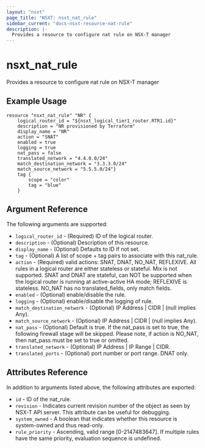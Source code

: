 ```yaml
---
layout: "nsxt"
page_title: "NSXT: nsxt_nat_rule"
sidebar_current: "docs-nsxt-resource-nat-rule"
description: |-
  Provides a resource to configure nat rule on NSX-T manager
---
```


# nsxt_nat_rule

Provides a resource to configure nat rule on NSX-T manager

## Example Usage

```hcl
resource "nsxt_nat_rule" "NR" {
    logical_router_id = "${nsxt_logical_tier1_router.RTR1.id}"
    description = "NR provisioned by Terraform"
    display_name = "NR"
    action = "SNAT"
    enabled = true
    logging = true
    nat_pass = false
    translated_network = "4.4.0.0/24"
    match_destination_network = "3.3.3.0/24"
    match_source_network = "5.5.5.0/24"}
    tag {
        scope = "color"
        tag = "blue"
    }
```

## Argument Reference

The following arguments are supported:

* `logical_router_id` - (Required) ID of the logical router.
* `description` - (Optional) Description of this resource.
* `display_name` - (Optional) Defaults to ID if not set.
* `tag` - (Optional) A list of scope + tag pairs to associate with this nat_rule.
* `action` - (Required) valid actions: SNAT, DNAT, NO_NAT, REFLEXIVE. All rules in a logical router are either stateless or stateful. Mix is not supported. SNAT and DNAT are stateful, can NOT be supported when the logical router is running at active-active HA mode; REFLEXIVE is stateless. NO_NAT has no translated_fields, only match fields.
* `enabled` - (Optional) enable/disable the rule.
* `logging` - (Optional) enable/disable the logging of rule.
* `match_destination_network` - (Optional) IP Address | CIDR | (null implies Any).
* `match_source_network` - (Optional) IP Address | CIDR | (null implies Any).
* `nat_pass` - (Optional) Default is true. If the nat_pass is set to true, the following firewall stage will be skipped. Please note, if action is NO_NAT, then nat_pass must be set to true or omitted.
* `translated_network` - (Optional) IP Address | IP Range | CIDR.
* `translated_ports` - (Optional) port number or port range. DNAT only.


## Attributes Reference

In addition to arguments listed above, the following attributes are exported:

* `id` - ID of the nat_rule.
* `revision` - Indicates current revision number of the object as seen by NSX-T API server. This attribute can be useful for debugging.
* `system_owned` - A boolean that indicates whether this resource is system-owned and thus read-only.
* `rule_priority` - Ascending, valid range [0-2147483647]. If multiple rules have the same priority, evaluation sequence is undefined.
